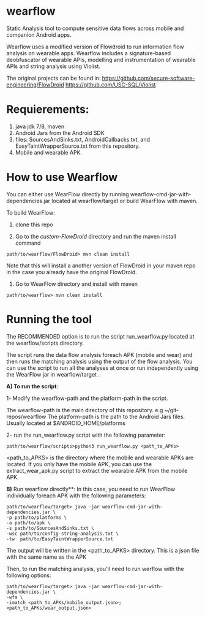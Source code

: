 # wearflow
Static Analysis tool to compute sensitive data flows across mobile and companion Android apps.

Wearflow uses a modified version of Flowdroid to run information flow analysis on wearable apps.
Wearflow includes a signature-based deobfuscator of wearable APIs, modelling and instrumentation
of wearable APIs and string analysis using Violist.

The original projects can be found in:
https://github.com/secure-software-engineering/FlowDroid
https://github.com/USC-SQL/Violist


# Requierements:

1. java jdk 7/8, maven
1. Android Jars from the Android SDK
1. files: SourcesAndSinks.txt, AndroidCallbacks.txt, and EasyTaintWrapperSource.txt from this repository.
1. Mobile and wearable APK.

# How to use Wearflow

You can either use WearFlow directly by running wearflow-cmd-jar-with-dependencies.jar located at wearflow/target or build WearFlow with maven.

To build WearFlow:

1. clone this repo

1. Go to the *custom-FlowDroid* directory and run the maven install command

```
path/to/wearflow/FlowDroid> mvn clean install
```

Note that this will install a another version of FlowDroid in your maven repo in the case you already have the original FlowDroid.

1. Go to WearFlow directory and install with maven

```
path/to/wearflow> mvn clean install
```


# Running the tool

The RECOMMENDED option is to run the script run_wearflow.py located at the wearflow/scripts directory.

The script runs the data flow analysis foreach APK (mobile and wear) and then runs the matching analysis using the output of the flow analysis. You can use the script to run all the analyses at once or run independently using the WearFlow jar in wearflow/target . 

**A) To run the script**:

1- Modify the wearflow-path and the platform-path in the script.

The wearflow-path is the main directory of this repository. e.g ~/git-repos/wearflow
The platform-path is the path to the Android Jars files. Usually located at $ANDROID_HOME/platforms

2- run the run_wearflow.py script with the following parameter:

```
path/to/wearflow/scripts>python3 run_wearflow.py <path_to_APKs>
```
<path_to_APKS> is the directory where the mobile and wearable APKs are located.
If you only have the mobile APK, you can use the extract_wear_apk.py script
to extract the wearable APK from the mobile APK.

**B)** Run wearflow directly**: In this case, you need to run WearFlow
individually foreach APK with the following parameters:
```
path/to/wearflow/target> java -jar wearflow-cmd-jar-with-dependencies.jar \
-p path/to/platforms \
-a path/to/apk \
-s path/to/SourcesAndSinks.txt \
-wsc path/to/config-string-analysis.txt \
-tw  path/to/EasyTaintWrapperSource.txt
```
The output will be written in the <path_to_APKS> directory. This is a json file
with the same name as the APK

Then, to run the matching analysis, you'll need to run werflow with the
following options:
```
path/to/wearflow/target> java -jar wearflow-cmd-jar-with-dependencies.jar \
-wfa \
-imatch <path_to_APKs/mobile_output.json>;<path_to_APKs/wear_output.json>
```